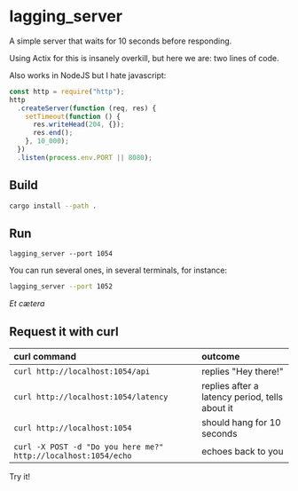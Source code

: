 # lagging_server

A simple server that waits for 10 seconds before responding.

Using Actix for this is insanely overkill, but here we are: two lines of code.

Also works in NodeJS but I hate javascript:

```js
const http = require("http");
http
  .createServer(function (req, res) {
    setTimeout(function () {
      res.writeHead(204, {});
      res.end();
    }, 10_000);
  })
  .listen(process.env.PORT || 8080);
```

## Build

```bash
cargo install --path .
```

## Run

```
lagging_server --port 1054
```

You can run several ones, in several terminals, for instance:

```bash
lagging_server --port 1052
```

_Et cætera_

## Request it with curl

| curl command                                                    | outcome                                         |
| :-------------------------------------------------------------- | :---------------------------------------------- |
| `curl http://localhost:1054/api`                                | replies "Hey there!"                            |
| `curl http://localhost:1054/latency`                            | replies after a latency period, tells about it  |
| `curl http://localhost:1054`                                    | should hang for 10 seconds                      |
| `curl -X POST -d "Do you here me?"  http://localhost:1054/echo` | echoes back to you                              |

Try it!
